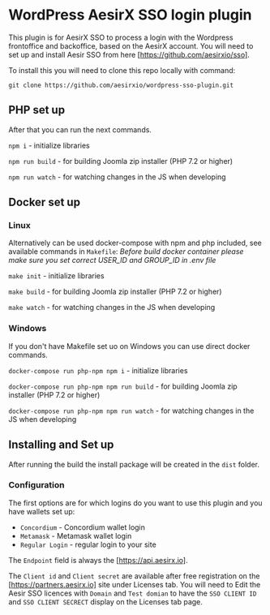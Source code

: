 # WordPress AesirX SSO login plugin

This plugin is for AesirX SSO to process a login with the Wordpress frontoffice and backoffice, based on the AesirX account.
You will need to set up and install Aesir SSO from here [https://github.com/aesirxio/sso].

To install this you will need to clone this repo locally with command:

`git clone https://github.com/aesirxio/wordpress-sso-plugin.git`

## PHP set up

After that you can run the next commands.

`npm i` - initialize libraries

`npm run build` - for building Joomla zip installer (PHP 7.2 or higher)

`npm run watch` - for watching changes in the JS when developing

## Docker set up

### Linux

Alternatively can be used docker-compose with npm and php included, see available commands in `Makefile`:
_Before build docker container please make sure you set correct USER_ID and GROUP_ID in .env file_

`make init` - initialize libraries

`make build` - for building Joomla zip installer (PHP 7.2 or higher)

`make watch` - for watching changes in the JS when developing

### Windows

If you don't have Makefile set uo on Windows you can use direct docker commands.

`docker-compose run php-npm npm i` - initialize libraries

`docker-compose run php-npm npm run build` - for building Joomla zip installer (PHP 7.2 or higher)

`docker-compose run php-npm npm run watch` - for watching changes in the JS when developing

## Installing and Set up

After running the build the install package will be created in the `dist` folder.

### Configuration

The first options are for which logins do you want to use this plugin and you have wallets set up:
- `Concordium` - Concordium wallet login
- `Metamask` - Metamask wallet login
- `Regular Login` - regular login to your site

The `Endpoint` field is always the [https://api.aesirx.io].

The `Client id` and `Client secret` are available after free registration on the [https://partners.aesirx.io] site
under Licenses tab.
You will need to Edit the Aesir SSO licences with `Domain` and `Test domian` to have the `SSO CLIENT ID` and
`SSO CLIENT SECRECT` display on the Licenses tab page.